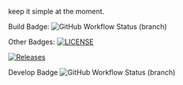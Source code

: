 keep it simple at the moment.


Build Badge:
![GitHub Workflow Status (branch)](https://img.shields.io/github/actions/workflow/status/cooperkeenan/sem/main.yml?branch=<main>)

Other Badges:
[![LICENSE](https://img.shields.io/github/license/cooperkeenan/sem.svg?style=flat-square)](https://github.com/cooperkeenan/sem/blob/master/LICENSE)

[![Releases](https://img.shields.io/github/release/cooperkeenan/sem/all.svg?style=flat-square)](https://github.com/cooperkeenan/sem/releases)

Develop Badge
![GitHub Workflow Status (branch)](https://img.shields.io/github/actions/workflow/status/cooperkeenan/sem/main.yml?branch=develop)